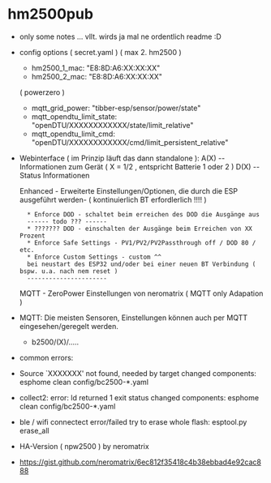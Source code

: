 # hm2500pub

- only some notes ... vllt. wirds ja mal ne ordentlich readme :D

- config options ( secret.yaml )
    ( max 2. hm2500 )
    * hm2500_1_mac: "E8:8D:A6:XX:XX:XX"
    * hm2500_2_mac: "E8:8D:A6:XX:XX:XX"

    ( powerzero )
    * mqtt_grid_power: "tibber-esp/sensor/power/state"
    * mqtt_opendtu_limit_state: "openDTU/XXXXXXXXXXXX/state/limit_relative"
    * mqtt_opendtu_limit_cmd: "openDTU/XXXXXXXXXXXX/cmd/limit_persistent_relative"

- Webinterface ( im Prinzip läuft das dann standalone ):
    A(X) -- Informationen zum Gerät ( X = 1/2 , entspricht Batterie 1 oder 2 )
    D(X) -- Status Informationen

    Enhanced - Erweiterte Einstellungen/Optionen, die durch die ESP ausgeführt werden-
                ( kontinuierlich BT erfordlerlich !!!! )

        * Enforce DOD - schaltet beim erreichen des DOD die Ausgänge aus
        ------ todo ??? ------
        * ??????? DOD - einschalten der Ausgänge beim Erreichen von XX Prozent
        * Enforce Safe Settings - PV1/PV2/PV2Passthrough off / DOD 80 / etc. 
        * Enforce Custom Settings - custom ^^
        bei neustart des ESP32 und/oder bei einer neuen BT Verbindung ( bspw. u.a. nach nem reset )
        ----------------------

    MQTT - ZeroPower Einstellungen von neromatrix ( MQTT only Adapation )

- MQTT:
    Die meisten Sensoren, Einstellungen können auch per MQTT eingesehen/geregelt werden.
    * b2500/(X)/.....
        
- common errors:
 * Source `XXXXXXX' not found, needed by target
    changed components: esphome clean config/bc2500-*.yaml

 * collect2: error: ld returned 1 exit status
    changed components: esphome clean config/bc2500-*.yaml

 * ble / wifi connectect error/failed
    try to erase whole flash: esptool.py erase_all


- HA-Version ( npw2500 ) by neromatrix
 * https://gist.github.com/neromatrix/6ec812f35418c4b38ebbad4e92cac888


